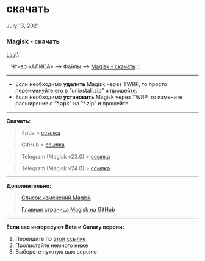 # скачать

July 13, 2021

### Magisk - скачать 

[Last](https://t.me/i1Last)\


:: Чтиво «АЛИСА» --> Файлы --> [Magisk - скачать](broken-reference) ::

***

* Если необходимо **удалить** Magisk через TWRP, то просто переименуйте его в “uninstall.zip” и прошейте.
* Если необходимо **установить** Magisk через TWRP, то измените расширение с “\*.apk” на “\*.zip” и прошейте.

***

**Скачать:**

> 4pda > [ссылка](https://4pda.to/forum/index.php?showtopic=774072)

> GitHub > [ссылка](https://github.com/topjohnwu/Magisk/releases)

> Telegram (Magisk v23.0) > [ссылка](https://t.me/b\_iH\_A/87)

> Telegram (Magisk v24.0) > [ссылка](https://t.me/b\_iH\_A/116)

***

**Дополнительно:**

> [Список изменений Magisk](https://topjohnwu.github.io/Magisk/changes.html)

> [Главная страница Magisk на GitHub](https://github.com/topjohnwu/Magisk)

***

**Если вас интересуют Beta и Canary версии:**

1. Перейдите по [этой ссылке](https://github.com/topjohnwu/Magisk)
2. Пролистайте немного ниже
3. Выберете нужную вам версию

